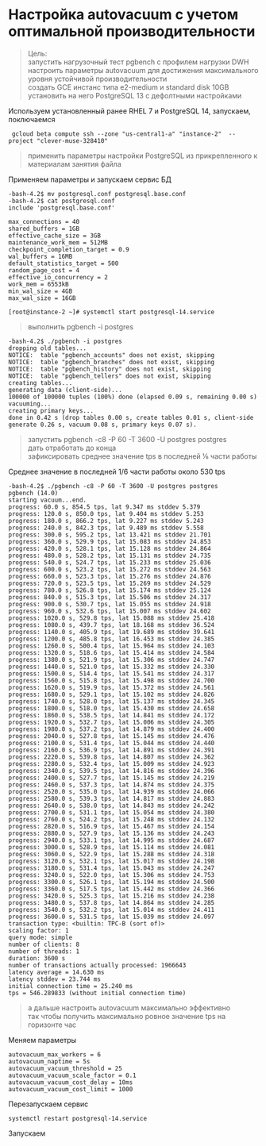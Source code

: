 # Настройка autovacuum с учетом оптимальной производительности  

>Цель:  
>запустить нагрузочный тест pgbench с профилем нагрузки DWH  
>настроить параметры autovacuum для достижения максимального уровня устойчивой производительности  
>создать GCE инстанс типа e2-medium и standard disk 10GB  
>установить на него PostgreSQL 13 с дефолтными настройками  

Используем установленный ранее RHEL 7 и PostgreSQL 14, запускаем, поключаемся
```console
 gcloud beta compute ssh --zone "us-central1-a" "instance-2"  --project "clever-muse-328410"
```
>применить параметры настройки PostgreSQL из прикрепленного к материалам занятия файла  

Применяем параметры и запускаем сервис БД
```console
-bash-4.2$ mv postgresql.conf postgresql.base.conf
-bash-4.2$ cat postgresql.conf
include 'postgresql.base.conf'

max_connections = 40
shared_buffers = 1GB
effective_cache_size = 3GB
maintenance_work_mem = 512MB
checkpoint_completion_target = 0.9
wal_buffers = 16MB
default_statistics_target = 500
random_page_cost = 4
effective_io_concurrency = 2
work_mem = 6553kB
min_wal_size = 4GB
max_wal_size = 16GB

[root@instance-2 ~]# systemctl start postgresql-14.service
```
>выполнить pgbench -i postgres  

```console
-bash-4.2$ ./pgbench -i postgres
dropping old tables...
NOTICE:  table "pgbench_accounts" does not exist, skipping
NOTICE:  table "pgbench_branches" does not exist, skipping
NOTICE:  table "pgbench_history" does not exist, skipping
NOTICE:  table "pgbench_tellers" does not exist, skipping
creating tables...
generating data (client-side)...
100000 of 100000 tuples (100%) done (elapsed 0.09 s, remaining 0.00 s)
vacuuming...
creating primary keys...
done in 0.42 s (drop tables 0.00 s, create tables 0.01 s, client-side generate 0.26 s, vacuum 0.08 s, primary keys 0.07 s).
```
>запустить pgbench -c8 -P 60 -T 3600 -U postgres postgres  
>дать отработать до конца  
>зафиксировать среднее значение tps в последней ⅙ части работы  

Среднее значение в последней 1/6 части работы около 530 tps
```console
-bash-4.2$ ./pgbench -c8 -P 60 -T 3600 -U postgres postgres
pgbench (14.0)
starting vacuum...end.
progress: 60.0 s, 854.5 tps, lat 9.347 ms stddev 5.379
progress: 120.0 s, 850.0 tps, lat 9.404 ms stddev 5.253
progress: 180.0 s, 866.2 tps, lat 9.227 ms stddev 5.243
progress: 240.0 s, 842.3 tps, lat 9.489 ms stddev 5.558
progress: 300.0 s, 595.2 tps, lat 13.421 ms stddev 21.701
progress: 360.0 s, 529.9 tps, lat 15.083 ms stddev 24.853
progress: 420.0 s, 528.1 tps, lat 15.128 ms stddev 24.864
progress: 480.0 s, 528.2 tps, lat 15.131 ms stddev 24.735
progress: 540.0 s, 524.7 tps, lat 15.233 ms stddev 25.036
progress: 600.0 s, 523.2 tps, lat 15.272 ms stddev 24.563
progress: 660.0 s, 523.3 tps, lat 15.276 ms stddev 24.876
progress: 720.0 s, 523.5 tps, lat 15.269 ms stddev 24.529
progress: 780.0 s, 526.8 tps, lat 15.174 ms stddev 25.124
progress: 840.0 s, 515.3 tps, lat 15.506 ms stddev 24.317
progress: 900.0 s, 530.7 tps, lat 15.055 ms stddev 24.918
progress: 960.0 s, 532.6 tps, lat 15.007 ms stddev 24.602
progress: 1020.0 s, 529.8 tps, lat 15.088 ms stddev 25.418
progress: 1080.0 s, 439.7 tps, lat 18.168 ms stddev 36.524
progress: 1140.0 s, 405.9 tps, lat 19.689 ms stddev 39.641
progress: 1200.0 s, 485.8 tps, lat 16.453 ms stddev 24.385
progress: 1260.0 s, 500.4 tps, lat 15.964 ms stddev 24.103
progress: 1320.0 s, 518.6 tps, lat 15.414 ms stddev 24.584
progress: 1380.0 s, 521.9 tps, lat 15.306 ms stddev 24.747
progress: 1440.0 s, 521.0 tps, lat 15.332 ms stddev 24.330
progress: 1500.0 s, 514.4 tps, lat 15.541 ms stddev 24.317
progress: 1560.0 s, 515.8 tps, lat 15.498 ms stddev 24.700
progress: 1620.0 s, 519.9 tps, lat 15.372 ms stddev 24.561
progress: 1680.0 s, 529.1 tps, lat 15.102 ms stddev 24.826
progress: 1740.0 s, 528.0 tps, lat 15.137 ms stddev 24.345
progress: 1800.0 s, 518.0 tps, lat 15.430 ms stddev 24.658
progress: 1860.0 s, 538.5 tps, lat 14.841 ms stddev 24.172
progress: 1920.0 s, 532.7 tps, lat 15.006 ms stddev 24.305
progress: 1980.0 s, 537.2 tps, lat 14.879 ms stddev 24.400
progress: 2040.0 s, 527.8 tps, lat 15.145 ms stddev 24.476
progress: 2100.0 s, 531.4 tps, lat 15.044 ms stddev 24.440
progress: 2160.0 s, 536.9 tps, lat 14.891 ms stddev 24.391
progress: 2220.0 s, 539.8 tps, lat 14.807 ms stddev 24.362
progress: 2280.0 s, 532.4 tps, lat 15.009 ms stddev 24.923
progress: 2340.0 s, 539.5 tps, lat 14.816 ms stddev 24.396
progress: 2400.0 s, 527.7 tps, lat 15.145 ms stddev 24.219
progress: 2460.0 s, 537.3 tps, lat 14.874 ms stddev 24.375
progress: 2520.0 s, 535.0 tps, lat 14.939 ms stddev 24.066
progress: 2580.0 s, 539.3 tps, lat 14.817 ms stddev 24.883
progress: 2640.0 s, 538.0 tps, lat 14.843 ms stddev 24.242
progress: 2700.0 s, 531.1 tps, lat 15.054 ms stddev 24.380
progress: 2760.0 s, 524.2 tps, lat 15.248 ms stddev 24.132
progress: 2820.0 s, 516.9 tps, lat 15.467 ms stddev 24.154
progress: 2880.0 s, 527.9 tps, lat 15.136 ms stddev 24.243
progress: 2940.0 s, 533.1 tps, lat 14.995 ms stddev 24.687
progress: 3000.0 s, 528.9 tps, lat 15.114 ms stddev 24.081
progress: 3060.0 s, 522.9 tps, lat 15.288 ms stddev 24.318
progress: 3120.0 s, 532.1 tps, lat 15.017 ms stddev 24.198
progress: 3180.0 s, 531.4 tps, lat 15.043 ms stddev 24.247
progress: 3240.0 s, 522.0 tps, lat 15.306 ms stddev 24.753
progress: 3300.0 s, 526.1 tps, lat 15.194 ms stddev 24.500
progress: 3360.0 s, 517.5 tps, lat 15.442 ms stddev 24.366
progress: 3420.0 s, 525.3 tps, lat 15.216 ms stddev 24.238
progress: 3480.0 s, 537.8 tps, lat 14.864 ms stddev 24.285
progress: 3540.0 s, 532.2 tps, lat 15.014 ms stddev 24.411
progress: 3600.0 s, 531.5 tps, lat 15.039 ms stddev 24.097
transaction type: <builtin: TPC-B (sort of)>
scaling factor: 1
query mode: simple
number of clients: 8
number of threads: 1
duration: 3600 s
number of transactions actually processed: 1966643
latency average = 14.630 ms
latency stddev = 23.744 ms
initial connection time = 25.240 ms
tps = 546.289833 (without initial connection time)
```
>а дальше настроить autovacuum максимально эффективно  
>так чтобы получить максимально ровное значение tps на горизонте час

Меняем параметры
```console
autovacuum_max_workers = 6
autovacuum_naptime = 5s
autovacuum_vacuum_threshold = 25
autovacuum_vacuum_scale_factor = 0.1
autovacuum_vacuum_cost_delay = 10ms
autovacuum_vacuum_cost_limit = 1000
```
Перезапускаем сервис
```console
systemctl restart postgresql-14.service
```
Запускаем



